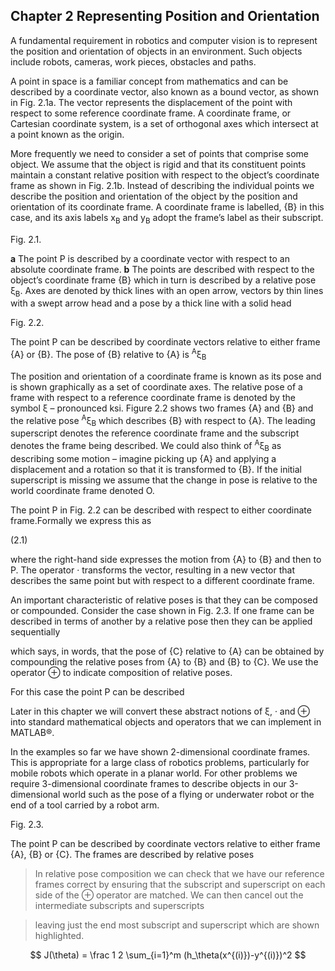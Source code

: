 ## Chapter 2 Representing Position and Orientation

A fundamental requirement in robotics and computer vision is to represent the position and orientation of objects in an environment. Such objects include robots, cameras, work pieces, obstacles and paths.

A point in space is a familiar concept from mathematics and can be described by a coordinate vector, also known as a bound vector, as shown in Fig. 2.1a. The vector represents the displacement of the point with respect to some reference coordinate frame. A coordinate frame, or Cartesian coordinate system, is a set of orthogonal axes which intersect at a point known as the origin.

More frequently we need to consider a set of points that comprise some object. We assume that the object is  rigid and that its constituent points maintain a constant relative position with respect to the object’s coordinate frame as shown in Fig. 2.1b. Instead of describing the individual points we describe the position and orientation of the object by the position and orientation of its coordinate frame. A coordinate frame is labelled, {B} in this case, and its axis labels x<sub>B</sub> and y<sub>B</sub> adopt the frame’s label as their subscript.

Fig. 2.1.

**a** The point P is described by a coordinate vector with respect to an absolute coordinate frame. **b** The points are described with respect to the object’s coordinate frame {B} which in turn is described by a relative pose ξ<sub>B</sub>. Axes are denoted by thick lines with an open arrow, vectors by thin lines with a swept arrow head and a pose by a thick line with a solid head

Fig. 2.2.

The point P can be described by coordinate vectors relative to either frame {A} or {B}. The pose of {B} relative to {A} is <sup>A</sup>ξ<sub>B</sub>

The position and orientation of a coordinate frame is known as its pose and is shown graphically as a set of coordinate axes. The relative pose of a frame with respect to a reference coordinate frame is denoted  by the symbol ξ – pronounced ksi. Figure 2.2 shows two frames {A} and {B} and the relative pose <sup>A</sup>ξ<sub>B</sub> which describes {B} with respect to {A}. The leading superscript denotes the reference coordinate frame and the subscript denotes the frame being described. We could also think of <sup>A</sup>ξ<sub>B</sub> as describing some motion – imagine picking up {A} and applying a displacement and a rotation so that it is transformed to {B}. If the initial superscript is missing we assume that the change in pose is relative to the world coordinate frame denoted O.

The point P in Fig. 2.2 can be described with respect to either coordinate frame.Formally we express this as

(2.1)

where the right-hand side expresses the motion from {A} to {B} and then to P. The operator · transforms the vector, resulting in a new vector that describes the same point but with respect to a different coordinate frame.


An important characteristic of relative poses is that they can be composed or compounded. Consider the case shown in Fig. 2.3. If one frame can be described in terms of another by a relative pose then they can be applied sequentially


which says, in words, that the pose of {C} relative to {A} can be obtained by compounding the relative poses from {A} to {B} and {B} to {C}. We use the operator ⊕ to indicate composition of relative poses.

For this case the point P can be described



Later in this chapter we will convert these abstract notions of ξ, · and ⊕ into standard mathematical objects and operators that we can implement in MATLAB®.

In the examples so far we have shown 2-dimensional coordinate frames. This is appropriate for a large class of robotics problems, particularly for mobile robots which operate in a planar world. For other problems we require 3-dimensional coordinate frames to describe objects in our 3-dimensional world such as the pose of a flying or underwater robot or the end of a tool carried by a robot arm.

Fig. 2.3.

The point P can be described by coordinate vectors relative to either frame {A}, {B} or {C}. The frames are described by relative poses

> In relative pose composition we can check that we have our reference frames correct by ensuring that the subscript and superscript on each side of the ⊕ operator are matched. We can then cancel out the  intermediate subscripts and superscripts

>leaving just the end most subscript and superscript which are shown highlighted.

$$
J(\theta) = \frac 1 2 \sum_{i=1}^m (h_\theta(x^{(i)})-y^{(i)})^2
$$
